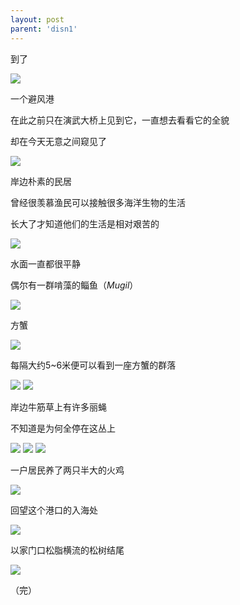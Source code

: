 ```yaml
---
layout: post
parent: 'disn1'
---
```

到了

<img class='disc' src='https://lykoseremos.github.io/gmalb-01/disx5/43.jpg'>

一个避风港

在此之前只在演武大桥上见到它，一直想去看看它的全貌

却在今天无意之间窥见了

<img class='disc' src='https://lykoseremos.github.io/gmalb-01/disx5/44.jpg'>

岸边朴素的民居

曾经很羡慕渔民可以接触很多海洋生物的生活

长大了才知道他们的生活是相对艰苦的

<img class='disc' src='https://lykoseremos.github.io/gmalb-01/disx5/45.jpg'>

水面一直都很平静

偶尔有一群啃藻的鲻鱼（<i>Mugil</i>）

<img class='disc' src='https://lykoseremos.github.io/gmalb-01/disx5/46.jpg'>

方蟹

<img class='disc' src='https://lykoseremos.github.io/gmalb-01/disx5/47.jpg'>

每隔大约5~6米便可以看到一座方蟹的群落

<img class='disc' src='https://lykoseremos.github.io/gmalb-01/disx5/48.jpg'>

<img class='disc' src='https://lykoseremos.github.io/gmalb-01/disx5/49.jpg'>

岸边牛筋草上有许多丽蝇

不知道是为何全停在这丛上

<img class='disc' src='https://lykoseremos.github.io/gmalb-01/disx5/50.jpg'>

<img class='disc' src='https://lykoseremos.github.io/gmalb-01/disx5/51.jpg'>

<img class='disc' src='https://lykoseremos.github.io/gmalb-01/disx5/52.jpg'>

一户居民养了两只半大的火鸡

<img class='disc' src='https://lykoseremos.github.io/gmalb-01/disx5/53.jpg'>

回望这个港口的入海处

<img class='disc' src='https://lykoseremos.github.io/gmalb-01/disx5/54.jpg'>

以家门口松脂横流的松树结尾

<img class='disc' src='https://lykoseremos.github.io/gmalb-01/disx5/55.jpg'>

（完）
